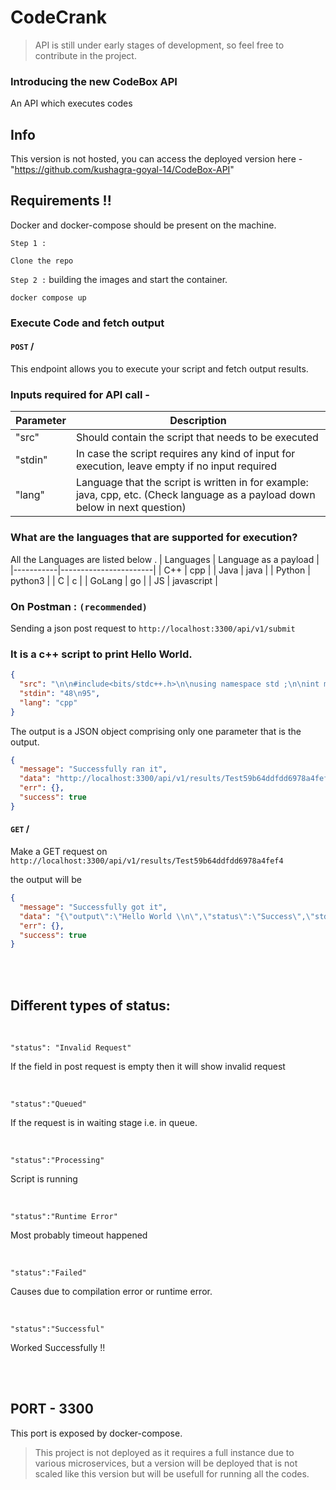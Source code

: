 # CodeCrank

> API is still under early stages of development, so feel free to contribute in the project.

### Introducing the new CodeBox API

An API which executes codes

## Info

This version is not hosted, you can access the deployed version here - "https://github.com/kushagra-goyal-14/CodeBox-API"

## Requirements !!

Docker and docker-compose should be present on the machine.

`Step 1 :`

    Clone the repo

`Step 2 :` building the images and start the container.

    docker compose up

### Execute Code and fetch output

#### `POST` /

This endpoint allows you to execute your script and fetch output results.

### Inputs required for API call -

| Parameter | Description                                                                                                                   |
| --------- | ----------------------------------------------------------------------------------------------------------------------------- |
| "src"     | Should contain the script that needs to be executed                                                                           |
| "stdin"   | In case the script requires any kind of input for execution, leave empty if no input required                                 |
| "lang"    | Language that the script is written in for example: java, cpp, etc. (Check language as a payload down below in next question) |

### What are the languages that are supported for execution?

All the Languages are listed below .
| Languages | Language as a payload |
|-----------|-----------------------|
| C++ | cpp |
| Java | java |
| Python | python3 |
| C | c |
| GoLang | go |
| JS | javascript |

### On Postman : `(recommended)`

Sending a json post request to `http://localhost:3300/api/v1/submit`

### It is a c++ script to print Hello World.

```json
{
  "src": "\n\n#include<bits/stdc++.h>\n\nusing namespace std ;\n\nint main()\n{  cout << \"Hello World \"<< endl ;}",
  "stdin": "48\n95",
  "lang": "cpp"
}
```

The output is a JSON object comprising only one parameter that is the output.

```json
{
  "message": "Successfully ran it",
  "data": "http://localhost:3300/api/v1/results/Test59b64ddfdd6978a4fef4",
  "err": {},
  "success": true
}
```

#### `GET` /

Make a GET request on `http://localhost:3300/api/v1/results/Test59b64ddfdd6978a4fef4`

the output will be

```json
{
  "message": "Successfully got it",
  "data": "{\"output\":\"Hello World \\n\",\"status\":\"Success\",\"stderr\":\"\",\"submission_id\":\"Test59b64ddfdd6978a4fef4\"}",
  "err": {},
  "success": true
}
```

<br>
<br>

## Different types of status:

<br>

    "status": "Invalid Request"

If the field in post request is empty then it will show invalid request

<br>

    "status":"Queued"

If the request is in waiting stage i.e. in queue.

<br>

    "status":"Processing"

Script is running

<br>

    "status":"Runtime Error"

Most probably timeout happened

<br>

    "status":"Failed"

Causes due to compilation error or runtime error.

<br>

    "status":"Successful"

Worked Successfully !!

<br>
<br>

## PORT - 3300

This port is exposed by docker-compose.

> This project is not deployed as it requires a full instance due to various microservices, but a version will be deployed that is not scaled like this version but will be usefull for running all the codes.
